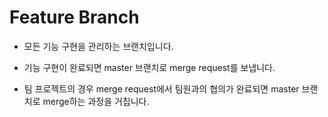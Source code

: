 # Feature Branch

- 모든 기능 구현을 관리하는 브랜치입니다.

- 기능 구현이 완료되면 master 브랜치로 merge request를 보냅니다.

- 팀 프로젝트의 경우 merge request에서 팀원과의 협의가 완료되면 master 브랜치로 merge하는 과정을 거칩니다.
